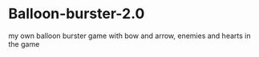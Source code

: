 # Balloon-burster-2.0
my own balloon burster game with bow and arrow, enemies and hearts in the game
